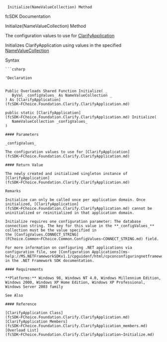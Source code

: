 ﻿     Initialize(NameValueCollection) Method                                                   

fcSDK Documentation

Initialize(NameValueCollection) Method

The configuration values to use for [ClarifyApplication](fcSDK~FChoice.Foundation.Clarify.ClarifyApplication.md)

Initializes ClarifyApplication using values in the specified [NameValueCollection](ms-help://MS.NETFrameworkSDKv1.1/cpref/html/frlrfSystemCollectionsSpecializedNameValueCollectionClassTopic.htm)

Syntax

```vbnet
```csharp

'Declaration
 

Public Overloads Shared Function Initialize( _
   ByVal _configValues_ As NameValueCollection _
) As [ClarifyApplication](fcSDK~FChoice.Foundation.Clarify.ClarifyApplication.md)

public static [ClarifyApplication](fcSDK~FChoice.Foundation.Clarify.ClarifyApplication.md) Initialize( 
   NameValueCollection _configValues_
)

#### Parameters

_configValues_

The configuration values to use for [ClarifyApplication](fcSDK~FChoice.Foundation.Clarify.ClarifyApplication.md)

#### Return Value

The newly created and initialized singleton instance of [ClarifyApplication](fcSDK~FChoice.Foundation.Clarify.ClarifyApplication.md)

Remarks

Initialize can only be called once per application domain. Once initialized, [ClarifyApplication](fcSDK~FChoice.Foundation.Clarify.ClarifyApplication.md) cannot be uninitialized or reinitialized in that application domain.

Initialize requires one configuration parameter: The database connection string. The key for this value in the **_configValues_** collection must be the value specified in the [ConfigValues.CONNECT_STRING](FChoice.Common~FChoice.Common.ConfigValues~CONNECT_STRING.md) field.

For more information on configuring .NET applications via configuration file, see [Configuration Applications](ms-help://MS.NETFrameworkSDKv1.1/cpguidenf/html/cpconconfiguringnetframeworkapplications.htm) in the .NET Framework SDK documentation.

#### Requirements

**Platforms:** Windows 98, Windows NT 4.0, Windows Millennium Edition, Windows 2000, Windows XP Home Edition, Windows XP Professional, Windows Server 2003 family

See Also

#### Reference

[ClarifyApplication Class](fcSDK~FChoice.Foundation.Clarify.ClarifyApplication.md)  
[ClarifyApplication Members](fcSDK~FChoice.Foundation.Clarify.ClarifyApplication_members.md)  
[Overload List](fcSDK~FChoice.Foundation.Clarify.ClarifyApplication~Initialize.md)